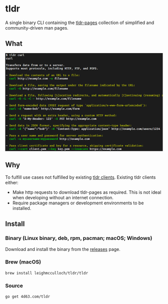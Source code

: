 # tldr

A single binary CLI containing the [tldr-pages](https://github.com/tldr-pages/tldr) collection of simplified and community-driven man pages.

## What

![](README-example.png)

## Why

To fulfill use cases not fulfilled by existing [tldr clients](https://github.com/tldr-pages/tldr#clients). Existing tldr clients either:
* Make http requests to download tldr-pages as required. This is not ideal when developing without an internet connection.
* Require package managers or development environments to be installed. 

## Install

### Binary (Linux binary, deb, rpm, pacman; macOS; Windows)

Download and install the binary from the [releases](https://github.com/leighmcculloch/tldr/releases) page.

### Brew (macOS)

```
brew install leighmcculloch/tldr/tldr
```

### Source

```
go get 4d63.com/tldr
```
